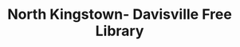 ---
layout: repo
title: "North Kingstown- Davisville Free Library"
id: 134
permalink: repos/134/
---